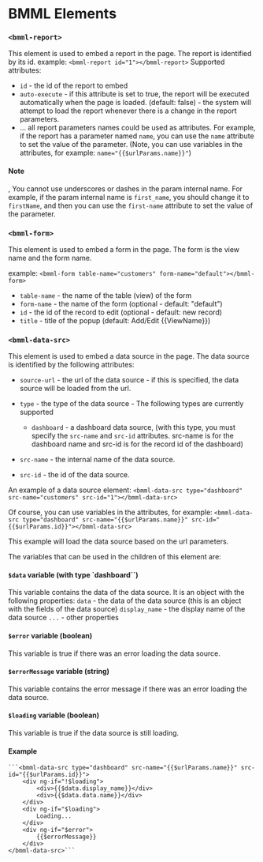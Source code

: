 # BMML Elements


### `<bmml-report>`
This element is used to embed a report in the page. The report is identified by its id.
example:
```<bmml-report id="1"></bmml-report>```
Supported attributes:
- `id` - the id of the report to embed
- `auto-execute` - if this attribute is set to true, the report will be executed automatically when the page is loaded. (default: false) - the system will attempt to load the report whenever there is a change in the report parameters.
- ... all report parameters names could be used as attributes. For example, if the report has a parameter named `name`, you can use the `name` attribute to set the value of the parameter. (Note, you can use variables in the attributes, for example: `name="{{$urlParams.name}}"`)

#### Note
, You cannot use underscores or dashes in the param internal name. For example, if the param internal name is `first_name`, you should change it to `firstName`, and then you can use the `first-name` attribute to set the value of the parameter.


### `<bmml-form>`
This element is used to embed a form in the page. The form is the view name and the form name.

example:
```<bmml-form table-name="customers" form-name="default"></bmml-form>```

- `table-name` - the name of the table (view) of the form
- `form-name` - the name of the form (optional - default: "default")
- `id` - the id of the record to edit (optional - default: new record)
- `title` - title of the popup (default: Add/Edit {{ViewName}})



### `<bmml-data-src>`
This element is used to embed a data source in the page. The data source is identified by the following attributes:

- `source-url` - the url of the data source - if this is specified, the data source will be loaded from the url.
- `type` - the type of the data source - The following types are currently supported
    - `dashboard` - a dashboard data source, (with this type, you must specify the `src-name` and `src-id` attributes. src-name is for the dashboard name and src-id is for the record id of the dashboard)

- `src-name` - the internal name of the data source.
- `src-id` - the id of the data source.

An example of a data source element:
```<bmml-data-src type="dashboard" src-name="customers" src-id="1"></bmml-data-src>```

Of course, you can use variables in the attributes, for example:
```<bmml-data-src type="dashboard" src-name="{{$urlParams.name}}" src-id="{{$urlParams.id}}"></bmml-data-src>```

This example will load the data source based on the url parameters.

The variables that can be used in the children of this element are:

#### `$data` variable (with type `dashboard``)
This variable contains the data of the data source. It is an object with the following properties:
    `data` - the data of the data source (this is an object with the fields of the data source)
    `display_name` - the display name of the data source
    `...` - other properties

#### `$error` variable (boolean)
This variable is true if there was an error loading the data source.

#### `$errorMessage` variable (string)
This variable contains the error message if there was an error loading the data source.

#### `$loading` variable (boolean)
This variable is true if the data source is still loading.

#### Example
    ```<bmml-data-src type="dashboard" src-name="{{$urlParams.name}}" src-id="{{$urlParams.id}}">
        <div ng-if="!$loading">
            <div>{{$data.display_name}}</div>
            <div>{{$data.data.name}}</div>
        </div>
        <div ng-if="$loading">
            Loading...
        </div>
        <div ng-if="$error">
            {{$errorMessage}}
        </div>
    </bmml-data-src>``` 